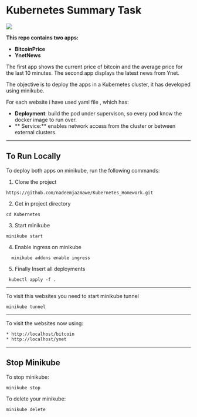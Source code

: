 # Kubernetes Summary Task
[![](https://kubernetes.io/images/kubernetes-horizontal-color.png)](https://kubernetes.io/images/kubernetes-horizontal-color.png)


**This repo contains two apps:**
- **BitcoinPrice**
- **YnetNews**

The first app shows the current price of bitcoin and the average price for the last 10 minutes.
The second app displays the latest news from Ynet.

The objective is to deploy the apps in a Kubernetes cluster, it has developed using minikube.

For each website i have used yaml file , which has:
- **Deployment**: build the pod under supervison, so every pod know the docker image to run over.
- **  Service:** enables network access from the cluster or between external clusters. 

------------

## To Run Locally
To deploy both apps on minikube, run the following commands:

1. Clone the project
```
https://github.com/nadeemjazmawe/Kubernetes_Homework.git
```
2. Get in project directory
```
cd Kubernetes
```
 
3. Start minikube
```
minikube start
```
4. Enable ingress on minikube
```
  minikube addons enable ingress
```
5. Finally Insert all deployments
```
 kubectl apply -f .
```
------------

To visit this websites you need to start minikube tunnel 
```
minikube tunnel
```

------------

To visit the websites now using:
```
* http://localhost/bitcoin
* http://localhost/ynet
```

------------

## Stop Minikube ##

To stop minikube:
```
minikube stop
```
To delete your minikube:
```
minikube delete
```


